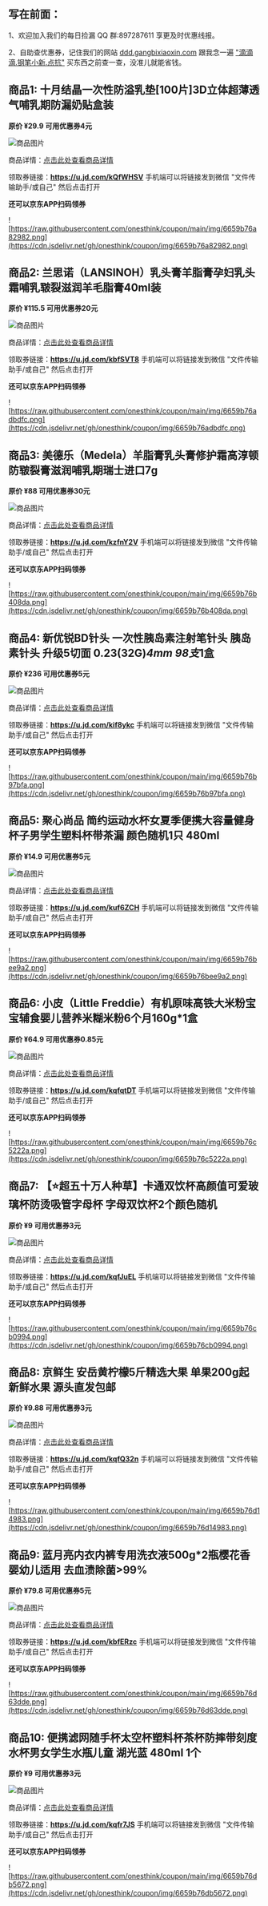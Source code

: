 ## 写在前面：

1、欢迎加入我们的每日捡漏 QQ 群:897287611 享更及时优惠线报。

2、自助查优惠券，记住我们的网站 [ddd.gangbixiaoxin.com](https://ddd.gangbixiaoxin.com) 跟我念一遍 ["滴滴滴.钢笔小新.点抗"](https://ddd.gangbixiaoxin.com) 买东西之前查一查，没准儿就能省钱。

## 商品1: 十月结晶一次性防溢乳垫[100片]3D立体超薄透气哺乳期防漏奶贴盒装

**原价 ¥29.9 可用优惠券4元**

![商品图片](http://img14.360buyimg.com/n1/jfs/t1/243388/40/8218/79633/66599dc6F64caf662/b9eb197382d4bd54.jpg)

商品详情：[点击此处查看商品详情](https://union-click.jd.com/jdc?e=1003156031&amp;p=JF8BARkJK1olXwMLV1ZeDkoSBV8IGloUXAILXFlYDkonRzBQRQQlBENHFRxWFlVPRjtUBABAQlRcCEBdCUoWAmsBE1wQWwcdDRsBVXtIWi5seUELHmNXTikKdEkfWCttQVJ1UQoyVW5eCUsQCmkPHVIQbQdSVQ5cWEpHAl8IG2tDMwYDVV9dAEwRAmc4GmsVWwYEVFpZD0wRAGkKK1sdWjbV-eaIgvrCi9bchdPC5KHX3eKJlsMnM18LK1sUXAQCUFlcCksnM284GGtLMwdRUlxeCEkRbTJOXwcRD1kFOlhVDUIWC2cKK1kUXAQAZG5tdTJBehphUiBtH0NqAhdeVC9yZT1ocB9HMwR-FApcbgBnY20LRj1jXU9nLG5dOA)

领取券链接：**https://u.jd.com/kQfWHSV** 手机端可以将链接发到微信 "文件传输助手/或自己" 然后点击打开

**还可以京东APP扫码领券**

![https://raw.githubusercontent.com/onesthink/coupon/main/img/6659b76a82982.png](https://cdn.jsdelivr.net/gh/onesthink/coupon/img/6659b76a82982.png)

## 商品2: 兰思诺（LANSINOH）乳头膏羊脂膏孕妇乳头霜哺乳皲裂滋润羊毛脂膏40ml装

**原价 ¥115.5 可用优惠券20元**

![商品图片](http://img14.360buyimg.com/n1/jfs/t1/226239/4/18432/94912/665936f0Fbed8503d/3bbd9bf03a1a6c9c.jpg)

商品详情：[点击此处查看商品详情](https://union-click.jd.com/jdc?e=1003156031&amp;p=JF8BAREJK1olXwMLVFtcDE4QC18NGVwcWwQDZBoCUBVIMzZNXhpXVhgcDBsJVFRMVnBaRQcLWAQFXVhfCVRORjNVK1N-CnNaMxxfai1XQSZwbx0UNW10Iz5RBHsWM2wJG1wcWwEEXVttCRsWU25YGgsUbQYCZBwz3vSc2t-twu2OhKeWZF9tCE0XBW8MH1wSVQUDV25dAEwn1MKwztGkiI67gMDV3_Kw1ua0z8WdbTYyV25dCUoVA2sPGlkVbTYCZF1tViUWUGgNE1ocD2hfEhoBDB8SXwEOE1wTWAILVW5fCUoVAV84KxpOHlleIDVZeyASY29zXRt3CEB8LiQVDyUVVyx8Ez0RIwJ_VF4cUT1NVwk4G2s)

领取券链接：**https://u.jd.com/kbfSVT8** 手机端可以将链接发到微信 "文件传输助手/或自己" 然后点击打开

**还可以京东APP扫码领券**

![https://raw.githubusercontent.com/onesthink/coupon/main/img/6659b76adbdfc.png](https://cdn.jsdelivr.net/gh/onesthink/coupon/img/6659b76adbdfc.png)

## 商品3: 美德乐（Medela）羊脂膏乳头膏修护霜高淳顿防皲裂膏滋润哺乳期瑞士进口7g

**原价 ¥88 可用优惠券30元**

![商品图片](http://img14.360buyimg.com/n1/jfs/t1/239850/13/10523/81849/66596550F3ae62177/b50f2ac5ca3fb5d2.jpg)

商品详情：[点击此处查看商品详情](https://union-click.jd.com/jdc?e=1003156031&amp;p=JF8BARUJK1olXwMFXFdUCU8TA18IG1IdXAYAZBoCUBVIMzZNXhpXVhgcDBsJVFRMVnBaRQcLXQYLXF9dClRORjNVKyd8HV9qKR4ubSxxBBRKeAlLWmUBPxhRBHsWM2wJG1wcWwEEXVttCRsWU25YGgsUbQYCZBwzUBZKSwFcSQdFFN-0z4f8nHsWM28OG10VWQIFUltZAE0nA2cPK4y45dOI5YvVsZ-Ji7ixvI6c4dKc3G5tOEgnA24JGVsRWgcAVG5tCHsUMzFmGggcWlIFU1YzVQ1TX2tQSwN7Ww4HXVZVCEwnAW4JGVklbTZ7Vgk6XDZnUDtDWB1dKgdKMTwcDyxLA21mGTJnFVtiAAQhTxdLehVKSzl9bQYy)

领取券链接：**https://u.jd.com/kzfnY2V** 手机端可以将链接发到微信 "文件传输助手/或自己" 然后点击打开

**还可以京东APP扫码领券**

![https://raw.githubusercontent.com/onesthink/coupon/main/img/6659b76b408da.png](https://cdn.jsdelivr.net/gh/onesthink/coupon/img/6659b76b408da.png)

## 商品4: 新优锐BD针头 一次性胰岛素注射笔针头 胰岛素针头 升级5切面 0.23(32G)*4mm 98支*1盒

**原价 ¥236 可用优惠券5元**

![商品图片](http://img14.360buyimg.com/n1/jfs/t1/226932/16/18084/125224/66571a6dFf757e576/1505f761434de0f6.jpg)

商品详情：[点击此处查看商品详情](https://union-click.jd.com/jdc?e=1003156031&amp;p=JF8BAR4JK1olXwMLV1dVDk0XBl8IGloUXAIDXFlaCEInRzBQRQQlBENHFRxWFlVPRjtUBABAQlRcCEBdCUoWAmsJE1wSXQ8dDRsBVXtffzhXWyVvOWRZDEQ7bB1iZB1Ucl9TUQoyVW5eCUsQCmkPHVIQbQdSVQ5cWEpHAl8IG2tDMwYDVV9cAE4SBWtmQBlFFTYDZF5bCE0XB2sPHVwVXgAyVFZaOJy6u7qCqo6d5NKc3Inkr56ev7uWk2slbQUyVF9cCksTBG4KG2slXTYBZAAzCRgRAW5bTF57AEBGCFoGUUl5BWcPGF8UVQYyVl9cCkknM190fC5cHEZhNRUuAC1nQhYNRw1iWwZKHFszCjZ8Yw1JcjxdD1VFIyELcktRM284)

领取券链接：**https://u.jd.com/kif8ykc** 手机端可以将链接发到微信 "文件传输助手/或自己" 然后点击打开

**还可以京东APP扫码领券**

![https://raw.githubusercontent.com/onesthink/coupon/main/img/6659b76b97bfa.png](https://cdn.jsdelivr.net/gh/onesthink/coupon/img/6659b76b97bfa.png)

## 商品5: 聚心尚品 简约运动水杯女夏季便携大容量健身杯子男学生塑料杯带茶漏 颜色随机1只 480ml

**原价 ¥14.9 可用优惠券5元**

![商品图片](http://img14.360buyimg.com/n1/jfs/t1/165128/6/37442/193013/65f55619Fdb18da83/f1c937c17d237a44.jpg)

商品详情：[点击此处查看商品详情](https://union-click.jd.com/jdc?e=1003156031&amp;p=JF8BARcJK1olVQ8KUV9ZDE4RM28JGl4TVQACVVtVCUoXMytXQwVKbV9HER8fA1UJWypcR0ROCBlQCgJDCEoWBmkAHVsUWA4DVV5CUQ5LXl9qHAZiXgBXCT5HDykWXBlRcA9BKENUWFJtCXsUAm8PEl0SWw8HZF8NCRsWU25YGmsVXTZDOlZUAUkQM244G10VWwYGUF5cAU0RBF8IE1wliqu6gdTs3cOu1_GAzOKyiI--gMDVOHsnAF8IGloXXQIFVVxdOHsXM2w4RTUUDg8FAFlaASVKRStVXg5UDmgEXFtfD0sXBV8KGloXXzYyZC0fSyBIcw9ATSNALXwAFzs8DShWfQ1IRzUXKHFSKzlabxtvWG50GF1OXUIyVG4)

领取券链接：**https://u.jd.com/kuf6ZCH** 手机端可以将链接发到微信 "文件传输助手/或自己" 然后点击打开

**还可以京东APP扫码领券**

![https://raw.githubusercontent.com/onesthink/coupon/main/img/6659b76bee9a2.png](https://cdn.jsdelivr.net/gh/onesthink/coupon/img/6659b76bee9a2.png)

## 商品6: 小皮（Little Freddie）有机原味高铁大米粉宝宝辅食婴儿营养米糊米粉6个月160g*1盒

**原价 ¥64.9 可用优惠券0.85元**

![商品图片](http://img14.360buyimg.com/n1/jfs/t1/91310/2/40879/132504/665810f7F6456c3f7/ce410dfec759f5cf.jpg)

商品详情：[点击此处查看商品详情](https://union-click.jd.com/jdc?e=1003156031&amp;p=JF8BARkJK1olXwUCUV9aAUoQB18IGloUXAUEV1hVAUMnRzBQRQQlBENHFRxWFlVPRjtUBABAQlRcCEBdCUoWAmwOGF0dVA4dDRsBVXtOSwR3Tx9SC2MFIl1Ufi5ufS1QQgxTUQoyVW5eCUsQCmkPHVIQbQdSVQ5cWEpHAl8IG2tDMwYDVV9dC0seBmo4GmsVWwYEVFpZD0IWCmkKK1sdWjbV-eaIgvrCi9bchdPC5KHX3eKJlsMnM18LK1sUXAQCUFlcCksnM284GGtLMwdRVAleCEoRbTJOXwcRAgNBOldcDE8RAWcMK1kUXAQAZG5tcUlAZDt1awhBFkVEHRY7ejl1QmhbZVJAMwRrJhYAaB9NfyhUbRpDG21ZPG5dOA)

领取券链接：**https://u.jd.com/kqfqtDT** 手机端可以将链接发到微信 "文件传输助手/或自己" 然后点击打开

**还可以京东APP扫码领券**

![https://raw.githubusercontent.com/onesthink/coupon/main/img/6659b76c5222a.png](https://cdn.jsdelivr.net/gh/onesthink/coupon/img/6659b76c5222a.png)

## 商品7: 【⭐超五十万人种草】卡通双饮杯高颜值可爱玻璃杯防烫吸管字母杯 字母双饮杯2个颜色随机

**原价 ¥9 可用优惠券3元**

![商品图片](http://img14.360buyimg.com/n1/jfs/t1/231963/29/19357/179087/6659220dFe47594da/220b7b62bedd229e.jpg)

商品详情：[点击此处查看商品详情](https://union-click.jd.com/jdc?e=1003156031&amp;p=JF8BARsJK1olXwMLUV1dCkIUCl8IGlodVAcEVF1bC0kSAF9MRANLAjZbERscSkAJHTdNTwcKBlMdBgABFksWAmcBGl0VXgABVlteFxJSXzI4QiJoGnNiPwI-bUxiYDl2YyRWNkZ1JFJROEonAG4IHFITWgALUW5cWEpHAj8JS1olXQYyFTBdDUwfA28AEmsUbQYEVFhdDE8QCmwNG1glXQ4FZInwsJ6dsrqAoo-L1dG784vUtJ-Ji184K1glXQcDVl5ZD0oVA184G2sWbVhsVQ1aDR8WBm5mRh1RAQJcBwMzDkMRAm8MElIlXwcDVlxtOHtTXGsIHFtVWEJjLw4jTUpUQzAIQAcWIVFsVgkLfgBQQyleXVl9OHULAx8qOEsn)

领取券链接：**https://u.jd.com/kqfJuEL** 手机端可以将链接发到微信 "文件传输助手/或自己" 然后点击打开

**还可以京东APP扫码领券**

![https://raw.githubusercontent.com/onesthink/coupon/main/img/6659b76cb0994.png](https://cdn.jsdelivr.net/gh/onesthink/coupon/img/6659b76cb0994.png)

## 商品8: 京鲜生 安岳黄柠檬5斤精选大果 单果200g起 新鲜水果 源头直发包邮

**原价 ¥9.88 可用优惠券3元**

![商品图片](http://img14.360buyimg.com/n1/jfs/t1/214074/19/38586/137896/6603d28eFd3b3a673/fcc8433066923cd3.jpg)

商品详情：[点击此处查看商品详情](https://union-click.jd.com/jdc?e=1003156031&amp;p=JF8BARAJK1olXDYCVV9cAEMfAWsAHV4lGVlaCgFtUQ5SQi0DBUVNGFJeSwUIFxlJX3EIGloUVQ4KVlpVDk4IWipURmthOWFdHCBDVSsfUyRwBR1dFXBCKiU9BEcnAl8LGlsSVAAFUldYOEpHAj8JS1pFXDYCVG4LZksWAm4NHFIWWgMyVW5dDksRA2sMHFIQVAQGZF5VD3vArtfdkerA1b_WytaKsezCitPchdMlbTYBZF5cCUkXB2gJGVslbQYyV24DZkpEBGpcGllFM1tEEAJZSExebWkAHFIVWw8GZFxcCUkVM184cwhWVG9RARsabwlneQ10bVt2WAZpKAcNZkkfAzhRfT5lVW9BJ1stXxV0Xl8IKw)

领取券链接：**https://u.jd.com/kqfQ32n** 手机端可以将链接发到微信 "文件传输助手/或自己" 然后点击打开

**还可以京东APP扫码领券**

![https://raw.githubusercontent.com/onesthink/coupon/main/img/6659b76d14983.png](https://cdn.jsdelivr.net/gh/onesthink/coupon/img/6659b76d14983.png)

## 商品9: 蓝月亮内衣内裤专用洗衣液500g*2瓶樱花香 婴幼儿适用 去血渍除菌&gt;99%

**原价 ¥79.8 可用优惠券5元**

![商品图片](http://img14.360buyimg.com/n1/jfs/t1/227717/39/19451/192266/664ff040F6bc51dad/318abbe599a464fb.jpg)

商品详情：[点击此处查看商品详情](https://union-click.jd.com/jdc?e=1003156031&amp;p=JF8BARkJK1olXwMEXVdVDkofC18IGloUXgYGVVdaCEwnRzBQRQQlBENHFRxWFlVPRjtUBABAQlRcCEBdCUoWAG8MGlISXQEdDRsBVXsNAXUNawJRWWRYEBwEXgxgHTcJeBx1UQoyVW5eCUsQCmkPHVIQbQdSVQ5cWEpHAl8IG2tDMwYDVV9cCUsXC2s4GmsVWwYEVFpZD0IeAmkOK1sdWjbV-eaIgvrCi9bchdPC5KHX3eKJlsMnM18LK1sUXAQCUFlcCksnM284GGtLMwdRUlxcWx9FbTJOXwcRH0cAOlhVD0kTA2kPK1kUXAQAZG5tbApxdzALZlxNKk90VjkDWCJ-SzpvYSJLMwQDXAM9Tit-WRNIfRNND3ZZIW5dOA)

领取券链接：**https://u.jd.com/kbfERzc** 手机端可以将链接发到微信 "文件传输助手/或自己" 然后点击打开

**还可以京东APP扫码领券**

![https://raw.githubusercontent.com/onesthink/coupon/main/img/6659b76d63dde.png](https://cdn.jsdelivr.net/gh/onesthink/coupon/img/6659b76d63dde.png)

## 商品10: 便携滤网随手杯太空杯塑料杯茶杯防摔带刻度水杯男女学生水瓶儿童 湖光蓝 480ml 1个

**原价 ¥9 可用优惠券3元**

![商品图片](http://img14.360buyimg.com/n1/jfs/t1/194776/2/45419/89709/664ee3bcFb94019fa/9b04e3461cdbebc2.jpg)

商品详情：[点击此处查看商品详情](https://union-click.jd.com/jdc?e=1003156031&amp;p=JF8BARsJK1olXwMLV1dcDEwSBl8IGlsUXgYKUlpbCE4VCl9MRANLAjZbERscSkAJHTdNTwcKBlMdBgABFksWA24LG1MTWQACUVxUFxJSXzI4fyxnJXtmLAU_CQNkBxF-Ez1ND3YBJFJROEonAG4IHFITWgALUW5cWEpHAj8JS1olXQYyFTBdDUwfA28AEmsUbQYEVFhdDE8QCmcAE1slXQ4FZInwsJ6dsrqAoo-L1dG784vUtJ-Ji184K1glXQcDVl5ZD0oVA184G2sWbVhsVQ1YX0wVBm1mRh1RAQJGU1gzAUoTAG8BHFglXwcDVlxtOHtKaG1ISz1CLUNrIRsVdzhRCmx2YTBTBlVsVgJUdUJzCgteEyZMO09cXTk-OEsn)

领取券链接：**https://u.jd.com/kqfr7JS** 手机端可以将链接发到微信 "文件传输助手/或自己" 然后点击打开

**还可以京东APP扫码领券**

![https://raw.githubusercontent.com/onesthink/coupon/main/img/6659b76db5672.png](https://cdn.jsdelivr.net/gh/onesthink/coupon/img/6659b76db5672.png)


